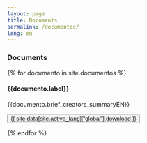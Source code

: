 ```yaml
---
layout: page
title: Documents
permalink: /documentos/
lang: en
---
```


<h3>Documents</h3>

{% for documento in site.documentos %}

<div class="docus animatable fadeInUp">
<h4>{{documento.label}}</h4>
<p>
{{documento.brief_creators_summaryEN}}<br>
    <div class="download-button">
    <button class="btn download">
        <a href="{{site.baseurl}}/documentos/{{documento.pid}}.pdf" target="_blank">{{ site.data[site.active_lang]["global"].download }}</a>
    </button>
    </div>
</p>
</div>
{% endfor %}
